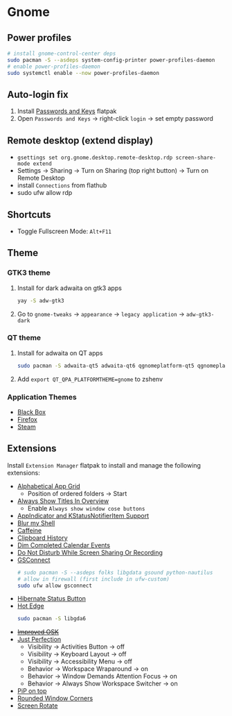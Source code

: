 # Gnome

## Power profiles

```sh
# install gnome-control-center deps
sudo pacman -S --asdeps system-config-printer power-profiles-daemon
# enable power-profiles-daemon
sudo systemctl enable --now power-profiles-daemon
```

## Auto-login fix

1. Install [Passwords and Keys](https://flathub.org/apps/org.gnome.seahorse.Application) flatpak
2. Open `Passwords and Keys` -> right-click `login` -> set empty password


## Remote desktop (extend display)

- `gsettings set org.gnome.desktop.remote-desktop.rdp screen-share-mode extend`
- Settings -> Sharing -> Turn on Sharing (top right button) -> Turn on Remote Desktop
- install `Connections` from flathub
- sudo ufw allow rdp

## Shortcuts

- Toggle Fullscreen Mode: `Alt+F11`

## Theme

### GTK3 theme

1. Install for dark adwaita on gtk3 apps
   ```sh
   yay -S adw-gtk3
   ```
2. Go to `gnome-tweaks` -> `appearance` -> `legacy application` -> `adw-gtk3-dark`

### QT theme

1. Install for adwaita on QT apps
   ```sh
   sudo pacman -S adwaita-qt5 adwaita-qt6 qgnomeplatform-qt5 qgnomeplatform-qt6
   ```
2. Add `export QT_QPA_PLATFORMTHEME=gnome` to zshenv

### Application Themes

- [Black Box](../blackbox/README.md#Theme)
- [Firefox](../firefox/README.md#Theme)
- [Steam](../steam/README.md#Theme)

## Extensions

Install `Extension Manager` flatpak to install and manage the following extensions:

- [Alphabetical App Grid]
  - Position of ordered folders -> Start
- [Always Show Titles In Overview]
  - Enable `Always show window cose buttons`
- [AppIndicator and KStatusNotifierItem Support]
- [Blur my Shell]
- [Caffeine]
- [Clipboard History]
- [Dim Completed Calendar Events]
- [Do Not Disturb While Screen Sharing Or Recording]
- [GSConnect]
  ```sh
  # sudo pacman -S --asdeps folks libgdata gsound python-nautilus
  # allow in firewall (first include in ufw-custom)
  sudo ufw allow gsconnect
  ```
- [Hibernate Status Button]
- [Hot Edge]
  ```sh
  sudo pacman -S libgda6
  ```
- ~~[Improved OSK]~~
- [Just Perfection]
  - Visibility -> Activities Button -> off
  - Visibility -> Keyboard Layout -> off
  - Visibility -> Accessibility Menu -> off
  - Behavior -> Workspace Wraparound -> on
  - Behavior -> Window Demands Attention Focus -> on
  - Behavior -> Always Show Workspace Switcher -> on
- [PiP on top]
- [Rounded Window Corners]
- [Screen Rotate]




[Alphabetical App Grid]: https://extensions.gnome.org/extension/4269/alphabetical-app-grid/
[Always Show Titles In Overview]: https://extensions.gnome.org/extension/1689/always-show-titles-in-overview/
[AppIndicator and KStatusNotifierItem Support]: https://extensions.gnome.org/extension/615/appindicator-support/
[Blur my Shell]: https://extensions.gnome.org/extension/3193/blur-my-shell/
[Caffeine]: https://extensions.gnome.org/extension/517/caffeine/
[Clipboard History]: https://extensions.gnome.org/extension/4839/clipboard-history/
[Dim Completed Calendar Events]: https://extensions.gnome.org/extension/5979/dim-completed-calendar-events/
[Do Not Disturb While Screen Sharing Or Recording]: https://extensions.gnome.org/extension/5985/do-not-disturb-while-screen-sharing-or-recording/
[GSConnect]: https://extensions.gnome.org/extension/1319/gsconnect/
[Hibernate Status Button]: https://extensions.gnome.org/extension/755/hibernate-status-button/
[Hot Edge]: https://extensions.gnome.org/extension/4222/hot-edge/
[Improved OSK]: https://extensions.gnome.org/extension/4413/improved-osk/
[Just Perfection]: https://extensions.gnome.org/extension/3843/just-perfection/
[PiP on top]: https://extensions.gnome.org/extension/4691/pip-on-top/
[Rounded Window Corners]: https://extensions.gnome.org/extension/5237/rounded-window-corners/
[Screen Rotate]: https://extensions.gnome.org/extension/5389/screen-rotate/
